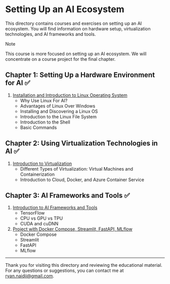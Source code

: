 # Setting Up an AI Ecosystem

This directory contains courses and exercises on setting up an AI ecosystem. You will find information on hardware setup, virtualization technologies, and AI frameworks and tools.

> [!NOTE]
>
> This course is more focused on setting up an AI ecosystem. We will concentrate on a course project for the final chapter.

## Chapter 1: Setting Up a Hardware Environment for AI ✅

1. [Installation and Introduction to Linux Operating System](./Chapter1_Hardware_Environment/01_Introduction.md)
   - Why Use Linux For AI?
   - Advantages of Linux Over Windows
   - Installing and Discovering a Linux OS
   - Introduction to the Linux File System
   - Introduction to the Shell
   - Basic Commands

## Chapter 2: Using Virtualization Technologies in AI ✅

1. [Introduction to Virtualization](./Chapter2_Virtualization/01_Introduction.md)
   - Different Types of Virtualization: Virtual Machines and Containerization
   - Introduction to Cloud, Docker, and Azure Container Service

## Chapter 3: AI Frameworks and Tools ✅

1. [Introduction to AI Frameworks and Tools](./Chapter3_AI_Frameworks_Tools/01_Introduction_to_AI_Frameworks_Tools.md)
   - TensorFlow
   - CPU vs GPU vs TPU
   - CUDA and cuDNN
2. [Project with Docker Compose, Streamlit, FastAPI, MLflow](./Chapter3_AI_Frameworks_Tools/Project_Star_Classification/)
   - Docker Compose
   - Streamlit
   - FastAPI
   - MLflow

---

Thank you for visiting this directory and reviewing the educational material. For any questions or suggestions, you can contact me at [ryan.naidji@gmail.com](mailto:ryan.naidji@gmail.com).
